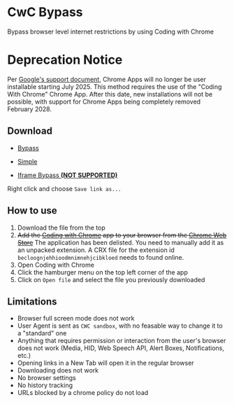 # CwC Bypass

Bypass browser level internet restrictions by using Coding with Chrome

# Deprecation Notice
Per [Google's support document](https://knowledge.workspace.google.com/kb/ending-support-for-chrome-apps-000008392), Chrome Apps will no longer be user installable starting July 2025. This method requires the use of the "Coding With Chrome" Chrome App. After this date, new installations will not be possible, with support for Chrome Apps being completely removed February 2028.

## Download

- [Bypass](https://github.com/lebestnoob/cwc-bypass/raw/main/bypass.html)

- [Simple](https://github.com/lebestnoob/cwc-bypass/raw/main/simple.html)

- [Iframe Bypass **(NOT SUPPORTED)**](https://github.com/lebestnoob/cwc-bypass/raw/main/bypass-iframe.html)

Right click and choose `Save link as...`

## How to use

1. Download the file from the top
2. ~~Add the [Coding with Chrome](https://chrome.google.com/webstore/detail/coding-with-chrome/becloognjehhioodmnimnehjcibkloed) app to your browser from the [Chrome Web Store](https://chrome.google.com/webstore)~~ The application has been delisted. You need to manually add it as an unpacked extension. A CRX file for the extension id `becloognjehhioodmnimnehjcibkloed` needs to found online.
3. Open Coding with Chrome
4. Click the hamburger menu on the top left corner of the app
5. Click on `Open file` and select the file you previously downloaded

## Limitations

- Browser full screen mode does not work
- User Agent is sent as `CWC sandbox`, with no feasable way to change it to a "standard" one
- Anything that requires permission or interaction from the user's browser does not work (Media, HID, Web Speech API, Alert Boxes, Notifications, etc.)
- Opening links in a New Tab will open it in the regular browser
- Downloading does not work
- No browser settings
- No history tracking
- URLs blocked by a chrome policy do not load
